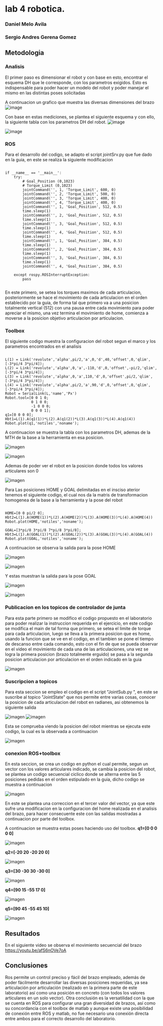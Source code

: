 # lab 4 robotica. 
### Daniel Melo Avila
### Sergio Andres Gerena Gomez


## Metodologia
### Analisis
El primer paso es dimensionar el robot y con base en esto, encontrar el esquema DH que le corresponde, con los parametros exigidos. Esto es indispensable para poder hacer un modelo del robot y poder manejar el mismo en las distintas poses solicitadas

A continuacion un grafico que muestra las diversas dimensiones del brazo
![image](https://user-images.githubusercontent.com/38962033/194959613-80de7b63-cdaa-483f-9fd6-eae699813f2b.png)

Con base en estas mediciones, se plantea el siguiente esquema y con ello, la siguiente tabla con los parametros DH del robot.
![image](https://user-images.githubusercontent.com/38962033/196545051-07c66a1c-a128-4f2a-a164-8910873f4d31.png)

![image](https://user-images.githubusercontent.com/38962033/195693109-8b2ef55e-73b3-4738-9ed1-b5027aa37d8e.png)

### ROS
Para el desarrollo del codigo, se adapto el script jointSrv.py que fue dado en la guia, en este se realiza la siguiente modificacion

<pre><code>
if __name__ == '__main__':
    try:
        # Goal_Position (0,1023)
        # Torque_Limit (0,1023)
        jointCommand('', 1, 'Torque_Limit', 600, 0)
        jointCommand('', 2, 'Torque_Limit', 500, 0)
        jointCommand('', 3, 'Torque_Limit', 400, 0)
        jointCommand('', 4, 'Torque_Limit', 400, 0)
        jointCommand('', 1, 'Goal_Position', 512, 0.5)
        time.sleep(1)
        jointCommand('', 2, 'Goal_Position', 512, 0.5)
        time.sleep(1)
        jointCommand('', 3, 'Goal_Position', 512, 0.5)
        time.sleep(1)
        jointCommand('', 4, 'Goal_Position', 512, 0.5)
        time.sleep(1)
        jointCommand('', 1, 'Goal_Position', 384, 0.5)
        time.sleep(1)
        jointCommand('', 2, 'Goal_Position', 384, 0.5)
        time.sleep(1)
        jointCommand('', 3, 'Goal_Position', 384, 0.5)
        time.sleep(1)
        jointCommand('', 4, 'Goal_Position', 384, 0.5)
        
    except rospy.ROSInterruptException:
        pass

</code></pre>

En este primero, se setea los torques maximos de cada articulacion, posteriormente se hace el movimiento de cada articulacion en el orden establecido por la guia, de forma tal que primero va a una posicion totalmente vertical (512) con una pausa entre cada movimiento para poder apreciar el mismo, una vez termina el movimiento de home, comienza a moverse a la posicion objetivo articulacion por articulacion.

### Toolbox
El siguiente codigo muestra la configuracion del robot segun el marco y los parametros encontrados en el analisis
<pre><code>
L(1) = Link('revolute','alpha',pi/2,'a',0,'d',40,'offset',0,'qlim',[-3*pi/4 3*pi/4]);
L(2) = Link('revolute','alpha',0,'a',-110,'d',0,'offset',-pi/2,'qlim',[-3*pi/4 3*pi/4]);
L(3) = Link('revolute','alpha',0,'a',110,'d',0,'offset',pi/2,'qlim',[-3*pi/4 3*pi/4]);
L(4) = Link('revolute','alpha',pi/2,'a',90,'d',0,'offset',0,'qlim',[-3*pi/4 3*pi/4]);
Robot = SerialLink(L,'name','Px')
Robot.tool=[0 0 1 0;
            0 1 0 0;
            -1 0 0 0;
            0 0 0 1];
q1=[0 0 0 0];
Hbt1=L(1).A(q1(1))*L(2).A(q1(2))*L(3).A(q1(3))*L(4).A(q1(4))
Robot.plot(q1,'notiles','noname');
</code></pre>
A continuacion se muestra la tabla con los parametros DH, ademas de la MTH de la base a la herramienta en esa posicion.

![imagen](https://user-images.githubusercontent.com/38962033/194994645-4c19d6fa-4c4a-4a92-87bb-f18ea1eee0d8.png)

![imagen](https://user-images.githubusercontent.com/38962033/194994849-59b50bf1-ea93-4a23-b163-7c71782dfdd3.png)

Ademas de poder ver el robot en la posicion donde todos los valores articulares son 0

![imagen](https://user-images.githubusercontent.com/38962033/194995140-b2d1f341-a270-4ab3-b68e-bfb288cd45e4.png)


Para Las posiciones HOME y GOAL delimitadas en el insciso aterior tenemos el siguiente codigo, el cual nos da la matris de transformacion homogenea de la base a la herramienta y la pose del robot
<pre><code>
HOME=[0 0 pi/2 0];
Hbt2=L(1).A(HOME(1))*L(2).A(HOME(2))*L(3).A(HOME(3))*L(4).A(HOME(4))
Robot.plot(HOME,'notiles','noname');

GOAL=[3*pi/8 3*pi/8 7*pi/8 3*pi/8];
Hbt3=L(1).A(GOAL(1))*L(2).A(GOAL(2))*L(3).A(GOAL(3))*L(4).A(GOAL(4))
Robot.plot(GOAL,'notiles','noname');
</code></pre>
A continuacion se observa la salida para la pose HOME

![imagen](https://user-images.githubusercontent.com/38962033/194995882-1bd76ee8-02f3-432c-aa91-c939ba518bb6.png)

![imagen](https://user-images.githubusercontent.com/38962033/194995967-a43ef7f2-413e-49d6-b8d9-81b990739385.png)

Y estas muestran la salida para la pose GOAL

![imagen](https://user-images.githubusercontent.com/38962033/194996160-e082003b-e8cc-4d19-9670-8884d8e87f35.png)

![imagen](https://user-images.githubusercontent.com/38962033/194996345-d0ed1170-4b51-4715-aa94-b4b3851d7ef6.png)

### Publicacion en los topicos de controlador de junta
Para esta parte primero se modifico el codigo propuesto en el laboratorio para poder realizar la instruccion requerida en el ejercicio, en este codigo se modifica el main de tal forma que primero, se setea el limite de torque para cada articulacion, luego se lleva a la primera posicion que es home, usando la funcion que se ve en el codigo, en el tambien se pone el tiempo de descanso entre cada comando, esto con el fin de que se pueda observar en el video el movimiento de cada una de las articulaciones, una vez se logra la primera posicion (brazo totalmente erguido) se pasa a la segunda posicion articulacion por articulacion en el orden indicado en la guia

![imagen](https://user-images.githubusercontent.com/38962033/196767425-0819dce7-caa6-425e-9dc1-126a5cb35442.png)

### Suscripcion a topicos
Para esta seccion se empleo el codigo en el script "JointSub.py ", en este se suscribe al topico "JointState" que nos permite entre varias cosas, conocer la posicion de cada articulacion del robot en radianes, asi obtenemos la siguiente salida

![imagen](https://user-images.githubusercontent.com/38962033/196767867-e20eac01-a60f-431c-8d84-315024108533.png)
![imagen](https://user-images.githubusercontent.com/38962033/196768028-7dca6b56-8876-4ff5-810e-e6ca08ce4c91.png)

Esta se comprueba viendo la posicion del robot mientras se ejecuta este codigo, la cual es la observada a continuacion

![imagen](https://user-images.githubusercontent.com/38962033/196828083-a550932d-61a6-4ec0-989f-22ce37067b13.png)


### conexion ROS+toolbox

En esta seccion, se crea un codigo en python el cual permite, segun un vector con los valores articulares indicado, se cambia la posicion del robot, se plantea un codigo secuencial ciclico donde se alterna entre las 5 posiciones pedidas en el orden estipulado en la guia, dicho codigo se muestra a continuacion

![imagen](https://user-images.githubusercontent.com/38962033/196831663-099274d7-f7b0-49b4-8c47-9e7f1bc2cda0.png)

En este se plantea una correccion en el tercer valor del vector, ya que este sufre una modificacion en la configuracion del home realizada en el analisis del brazo, para hacer consecuente este con las salidas mostradas a continuacion por parte del toolbox.

A continuacion se muestra estas poses haciendo uso del toolbox.
<b>q1=[0 0 0 0 0] </b>
    
![imagen](https://user-images.githubusercontent.com/38962033/196780408-f2d436e4-47e7-4436-9068-49e611300c6d.png)
   
<b>q2=[-20 20 -20 20 0] </b>
    
 ![imagen](https://user-images.githubusercontent.com/38962033/196780532-0fef92d7-bee4-4233-8644-9bcbb3f1afa8.png)

    
<b>q3=[30 -30 30 -30 0] </b>
   
![imagen](https://user-images.githubusercontent.com/38962033/196781953-33a0044b-6d58-4fef-9a42-466ca3da6e10.png)


    
<b>q4=[90 15 -55 17 0] </b>
    
![imagen](https://user-images.githubusercontent.com/38962033/196782012-04712318-b517-4f48-bc26-e397101a7002.png)
 

    
<b>q5=[90 45 -55 45 10] </b>

   ![imagen](https://user-images.githubusercontent.com/38962033/196780847-038f7c60-0aad-481b-85ad-0b8e7998936e.png)

    
  ## Resultados
  En el siguiente video se observa el movimiento secuencial del brazo https://youtu.be/afS6nOVe7oA



  ## Conclusiones
Ros permite un control preciso y fácil del brazo empleado, además de poder fácilmente desarrollar las diversas posiciones requeridas, ya sea articulación por articulación (realizado en la primera parte de este laboratorio) así como una posición en concreto (con todos los valores articulares en un solo vector). Otra conclusión es la versatilidad con la que se cuenta en ROS para configurar una gran diversidad de brazos, así como su concordancia con el toolbox de matlab y aunque existe una posibilidad de conexión entre ROS y matlab, no fue necesario una conexión directa entre ambos para el correcto desarrollo del laboratorio.
